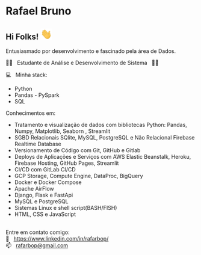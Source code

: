 # Rafael Bruno

## Hi Folks! <img src="https://github.com/rafarbop/rafarbop/blob/main/hi.gif" width="30px">

Entusiasmado por desenvolvimento e fascinado pela área de Dados. 

 👨‍🎓  &nbsp; Estudante de Análise e Desenvolvimento de Sistema &nbsp; 👨‍🎓
 
 :computer: &nbsp; Minha stack:
 - Python
 - Pandas - PySpark
 - SQL 

Conhecimentos em:
 - Tratamento e visualização de dados com bibliotecas Python: Pandas, Numpy, Matplotlib, Seaborn , Streamlit
 - SGBD Relacionais SQlite, MySQL, PostgreSQL e Não Relacional Firebase Realtime Database
 - Versionamento de Código com Git, GitHub e Gitlab
 - Deploys de Aplicações e Serviços com AWS Elastic Beanstalk, Heroku, Firebase Hosting, GitHub Pages, Streamlit
 - CI/CD com GitLab CI/CD
 - GCP Storage, Compute Engine, DataProc, BigQuery
 - Docker e Docker Compose
 - Apache AirFlow
 - Django, Flask e FastApi
 - MySQL e PostgreSQL
 - Sistemas Linux e shell script(BASH/FISH)
 - HTML, CSS e JavaScript

 <br/> Entre em contato comigo:
 <br/> 🔗 &nbsp; https://www.linkedin.com/in/rafarbop/
 <br/> 📫 &nbsp; rafarbop@gmail.com


<!--
**rafarbop/rafarbop** is a ✨ _special_ ✨ repository because its `README.md` (this file) appears on your GitHub profile.

Here are some ideas to get you started:

- 🔭 I’m currently working on ...
- 🌱 I’m currently learning ...
- 👯 I’m looking to collaborate on ...
- 🤔 I’m looking for help with ...
- 💬 Ask me about ...
- 📫 How to reach me: ...
- 😄 Pronouns: ...
- ⚡ Fun fact: ...
-->
